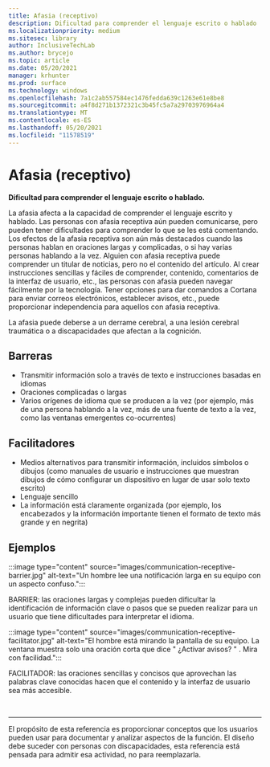 ```yaml
---
title: Afasia (receptivo)
description: Dificultad para comprender el lenguaje escrito o hablado
ms.localizationpriority: medium
ms.sitesec: library
author: InclusiveTechLab
ms.author: brycejo
ms.topic: article
ms.date: 05/20/2021
manager: krhunter
ms.prod: surface
ms.technology: windows
ms.openlocfilehash: 7a1c2ab557584ec1476fedda639c1263e61e8be8
ms.sourcegitcommit: a4f8d271b1372321c3b45fc5a7a29703976964a4
ms.translationtype: MT
ms.contentlocale: es-ES
ms.lasthandoff: 05/20/2021
ms.locfileid: "11578519"
---
```

# <a name="aphasia-receptive"></a>Afasia (receptivo)

**Dificultad para comprender el lenguaje escrito o hablado.**

La afasia afecta a la capacidad de comprender el lenguaje escrito y hablado. Las personas con afasia receptiva aún pueden comunicarse, pero pueden tener dificultades para comprender lo que se les está comentando. Los efectos de la afasia receptiva son aún más destacados cuando las personas hablan en oraciones largas y complicadas, o si hay varias personas hablando a la vez. Alguien con afasia receptiva puede comprender un titular de noticias, pero no el contenido del artículo. Al crear instrucciones sencillas y fáciles de comprender, contenido, comentarios de la interfaz de usuario, etc., las personas con afasia pueden navegar fácilmente por la tecnología. Tener opciones para dar comandos a Cortana para enviar correos electrónicos, establecer avisos, etc., puede proporcionar independencia para aquellos con afasia receptiva.

La afasia puede deberse a un derrame cerebral, a una lesión cerebral traumática o a discapacidades que afectan a la cognición.

## <a name="barriers"></a>Barreras

* Transmitir información solo a través de texto e instrucciones basadas en idiomas
* Oraciones complicadas o largas
* Varios orígenes de idioma que se producen a la vez (por ejemplo, más de una persona hablando a la vez, más de una fuente de texto a la vez, como las ventanas emergentes co-ocurrentes)

## <a name="facilitators"></a>Facilitadores

* Medios alternativos para transmitir información, incluidos símbolos o dibujos (como manuales de usuario e instrucciones que muestran dibujos de cómo configurar un dispositivo en lugar de usar solo texto escrito)
* Lenguaje sencillo
* La información está claramente organizada (por ejemplo, los encabezados y la información importante tienen el formato de texto más grande y en negrita)

## <a name="examples"></a>Ejemplos

:::image type="content" source="images/communication-receptive-barrier.jpg" alt-text="Un hombre lee una notificación larga en su equipo con un aspecto confuso.":::

BARRIER: las oraciones largas y complejas pueden dificultar la identificación de información clave o pasos que se pueden realizar para un usuario que tiene dificultades para interpretar el idioma. 

:::image type="content" source="images/communication-receptive-facilitator.jpg" alt-text="El hombre está mirando la pantalla de su equipo. La ventana muestra solo una oración corta que dice &quot; ¿Activar avisos? &quot; . Mira con facilidad.":::

FACILITADOR: las oraciones sencillas y concisos que aprovechan las palabras clave conocidas hacen que el contenido y la interfaz de usuario sea más accesible.

&nbsp;

[comment]: # (Instrucción Footer)
___
El propósito de esta referencia es proporcionar conceptos que los usuarios pueden usar para documentar y analizar aspectos de la función. El diseño debe suceder con personas con discapacidades, esta referencia está pensada para admitir esa actividad, no para reemplazarla. 